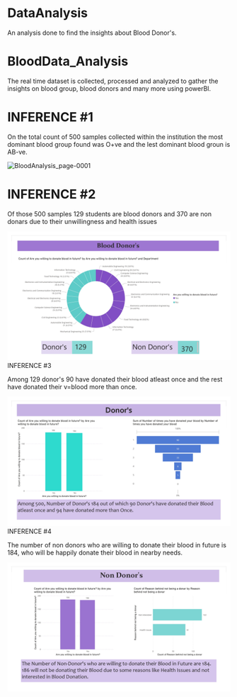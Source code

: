 # DataAnalysis
 An analysis done to find the insights about Blood Donor's.
# BloodData_Analysis
<p >The real time dataset is collected, processed and analyzed to gather the insights on blood group, blood donors and many more using powerBI.</p>



# INFERENCE #1
<p> On the total count of 500 samples collected within the institution the most dominant blood group found was O+ve and the lest dominant blood groun is AB-ve.

![BloodAnalysis_page-0001](https://user-images.githubusercontent.com/91001392/219971318-68d3d1ba-85c7-46dc-9217-359cb83793e2.jpg)
   
# INFERENCE #2
 <p>Of those 500 samples 129 students are blood donors and 370 are non donars due to their unwillingness and health issues</p>
<img src="images/BloodAnalysis_page-0002.jpg"




# INFERENCE #3
   <p>Among 129 donor's  90 have donated their blood atleast once and the rest have donated their v=blood more than once.</p>
   <img src="images/BloodAnalysis_page-0003.jpg"
  
   
   
   
   
# INFERENCE #4
<p>The number of non donors who are willing to donate their blood in future is 184, who will be happily donate their blood in nearby needs.</p>
<img src="images/BloodAnalysis_page-0004.jpg"


  

